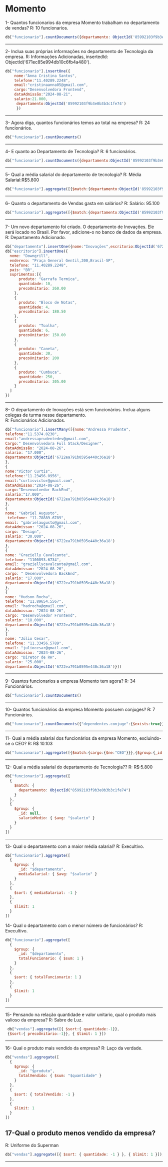 # Momento
1- Quantos funcionarios da empresa Momento trabalham no departamento de vendas?
R: 10 funcionarios.
```js
db["funcionario"].countDocuments({departamento: ObjectId('85992103f9b3e0b3b3c1fe71')})
```
---
2- Inclua suas próprias informações no departamento de Tecnologia da empresa.
R: Informações Adicionadas, insertedId: ObjectId('671ec85e994db10c6fb4a480').
```js
db["funcionario"].insertOne({
    nome:"Anna Cristina Santos",
    telefone:"11.40289.2248",
    email:"cristinaanna05@gmail.com",
    cargo:"Desenvolvedora Frontend",
    dataAdmissão:"2024-08-21",
    salario:21.000,
     departamento:ObjectId('85992103f9b3e0b3b3c1fe74')
     })

```
---
3- Agora diga, quantos funcionários temos ao total na empresa?
R: 24 funcionários.
```js
db["funcionario"].countDocuments()
```
---
4- E quanto ao Departamento de Tecnologia?
R: 6 funcionários. 
```js
db["funcionario"].countDocuments({departamento:ObjectId('85992103f9b3e0b3b3c1fe74')})
```
---
5-  Qual a média salarial do departamento de tecnologia?
R: Média Salarial:R$5.800
```js
db["funcionario"].aggregate([{$match:{departamento:ObjectId('85992103f9b3e0b3b3c1fe74')}},$group:{_id: null,mediaSalarios:{$avg:"$salario"}}},{$project:{_id:0,mediaSalarios:1}},{$limit:1}])
```
---
6- Quanto o departamento de Vendas gasta em salários?
R: Salário: 95.100
```js
db["funcionario"].aggregate([{$match:{departamento:ObjectId('85992103f9b3e0b3b3c1fe71')}},{$group:{_id:null,Salario:{$sum:"$salario"}}},{$project:{_id:0,Salario:1}}])
```
---
7- Um novo departamento foi criado. O departamento de Inovações. Ele será locado no Brasil. Por favor, adicione-o no banco de dados da empresa.
R: Departamento Adicionado.
```js
db["departamento"].insertOne({nome:"Inovações",escritorio:ObjectId('6722e3a400653ce18e125e97')})
db["escritorio"].insertOne({
  nome: "Downgrill",
  endereco: "Praça General Gentil,200,Brasil-SP",
  telefone: "11.40289.2248", 
  pais: "BR",
  suprimentos:[{
      produto: "Garrafa Termica",
      quantidade: 10,
      precoUnitario: 260.00
    },
    {
      produto: "Bloco de Notas",
      quantidade: 4,
      precoUnitario: 180.50 
    },
    {
      produto: "Toalha",
      quantidade: 6,
      precoUnitario: 150.00
    },
    {
      produto: "Caneta",
      quantidade: 30,
      precoUnitario: 200
    },
    {
      produto: "Cumbuca",
      quantidade: 250,
      precoUnitario: 305.00 
    }
  ]
})


```
---
8- O departamento de Inovações está sem funcionários. Inclua alguns colegas de turma nesse departamento.  
R: Funcionários Adicionados.
```js
db["funcionario"].insertMany([{nome:"Andressa Prudente", 
telefone:"11.5374.0230",
email:"andressaprudentedev@gmail.com", 
Cargo:" Desenvolvedora Full Stack/Designer", 
dataAdmissão: "2024-08-26",
salario: "17.000", 
departamento:ObjectId('6722ea791b0595e440c36a18') 
},
{
nome:"Victor Curtis", 
telefone:"11.23456.0956",
email:"curtisvictor@gmail.com",
dataAdmissao:"2024-08-26",
cargo:"Desenvolvedor BackEnd",
salario:"17.000", 
departamento:ObjectId('6722ea791b0595e440c36a18')
},
{
nome: "Gabriel Augusto",
 telefone: "11.78889.6789",
email: "gabrielaugusto@gmail.com",
dataAdmissao: "2024-08-26",
cargo: "Design",
salario: "30.000",
departamento:ObjectId('6722ea791b0595e440c36a18')
},
{
nome: "Grazielly Cavalcante",
telefone: "1100893.6734",
email: "graziellycavalcante@gmail.com",
dataAdmissao: "2024-08-26",
cargo: " Desenvolvedora BackEnd",
salario: "17.000",
departamento:ObjectId('6722ea791b0595e440c36a18')
},
{
nome: "Hudson Rocha",
telefone: "11.89654.5567",
email: "hadrocha@gmail.com",
dataAdmissao: "2024-08-26",
cargo: "Desenvolvedor Frontend",
salario: "18.000",
departamento:ObjectId('6722ea791b0595e440c36a18')
},
{
nome: "Júlio Cesar",
telefone: "11.33456.5789",
email: "juliocesar@gmail.com",
dataAdmissao: "2024-08-26",
cargo: "Diretor de RH",
salario: "25.000",
departamento:ObjectId('6722ea791b0595e440c36a18')}])
```
---
9- Quantos funcionarios a empresa Momento tem agora?
R: 34 Funcionários.
```js
db["funcionario"].countDocuments()
```
---
10- Quantos funcionários da empresa Momento possuem conjuges?
R: 7 Funcionários.
```js
db["funcionario"].countDocuments({"dependentes.conjuge":{$exists:true}})

```
---

11- Qual a média salarial dos funcionários da empresa Momento, excluindo-se o CEO?
R: R$ 10.103
```js
db["funcionario"].aggregate([{$match:{cargo:{$ne:"CEO"}}},{$group:{_id:null,mediaSalarios:{$avg:"$salario"}}},{$replaceRoot:{newRoot:{mediaSalarios:"$mediaSalarios"}}}])

```
---
12- Qual a média salarial do departamento de Tecnologia??
R: R$:5.800
```js
db["funcionario"].aggregate([
  {
    $match: {
      departamento: ObjectId("85992103f9b3e0b3b3c1fe74")
    }
  },
  {
    $group: {
      _id: null,
      salarioMedio: { $avg: "$salario" }
    }
  }
])
```
---

13- Qual o departamento com a maior média salarial?
R: Execultivo.
```js
db["funcionario"].aggregate([
  {
    $group: {
      _id: "$departamento",
      mediaSalarial: { $avg: "$salario" }
    }
  },
  {
    $sort: { mediaSalarial: -1 }
  },
  {
    $limit: 1
  }
])
```

14- Qual o departamento com o menor número de funcionários?
R: Execultivo.
```js
db["funcionario"].aggregate([
  {
    $group: {
      _id: "$departamento",
      totalFuncionario: { $sum: 1 }
    }
  },
  {
    $sort: { totalFuncionario: 1 }
  },
  {
    $limit: 1
  }
])
```
---
15- Pensando na relação quantidade e valor unitario, qual o produto mais valioso da empresa?
R: Sabre de Luz.
```js
 db["vendas"].aggregate([{ $sort:{ quantidade:-1}},
 {$sort:{ precoUnitario:-1}}, { $limit: 1 }])
 ```
---
16- Qual o produto mais vendido da empresa?
R: Laço da verdade.
```js
db["vendas"].aggregate([
  {
    $group: {
      _id: "$produto",
      totalVendido: { $sum: "$quantidade" }
    }
  },
  {
    $sort: { totalVendido: -1 }
  },
  {
    $limit: 1
  }
])

```
17-Qual o produto menos vendido da empresa?
---
R: Uniforme do Superman
```js
db["vendas"].aggregate([{ $sort: { quantidade: -1 } }, { $limit: 1 }]);
```

---
